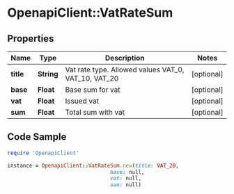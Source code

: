 # OpenapiClient::VatRateSum

## Properties

Name | Type | Description | Notes
------------ | ------------- | ------------- | -------------
**title** | **String** | Vat rate type. Allowed values VAT_0, VAT_10, VAT_20 | [optional] 
**base** | **Float** | Base sum for vat | [optional] 
**vat** | **Float** | Issued vat | [optional] 
**sum** | **Float** | Total sum with vat | [optional] 

## Code Sample

```ruby
require 'OpenapiClient'

instance = OpenapiClient::VatRateSum.new(title: VAT_20,
                                 base: null,
                                 vat: null,
                                 sum: null)
```


